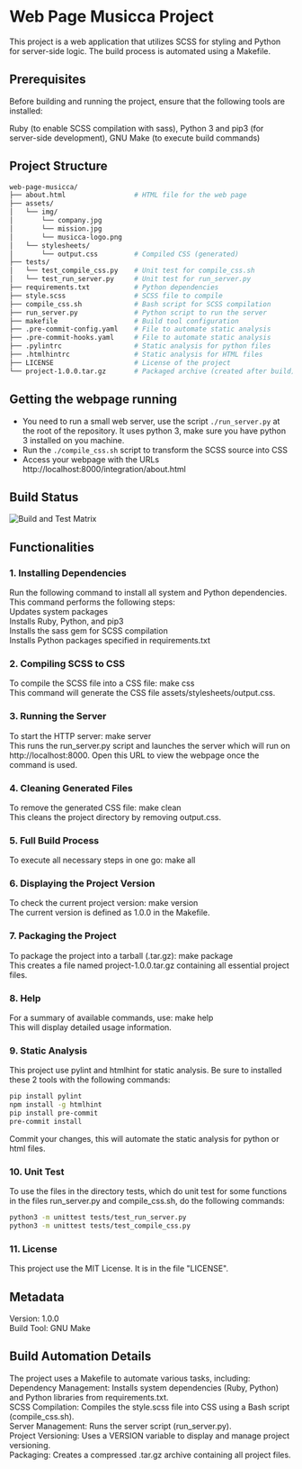 # Web Page Musicca Project #
This project is a web application that utilizes SCSS for styling and Python for server-side logic. The build process is automated using a Makefile.

## Prerequisites #
Before building and running the project, ensure that the following tools are installed:

Ruby (to enable SCSS compilation with sass), Python 3 and pip3 (for server-side development), GNU Make (to execute build commands)
## Project Structure #

```bash
web-page-musicca/
├── about.html                 # HTML file for the web page
├── assets/
│   └── img/
│       └── company.jpg
│       └── mission.jpg
│       └── musicca-logo.png
│   └── stylesheets/
│       └── output.css         # Compiled CSS (generated)
├── tests/
│   └── test_compile_css.py    # Unit test for compile_css.sh
│   └── test_run_server.py     # Unit test for run_server.py
├── requirements.txt           # Python dependencies
├── style.scss                 # SCSS file to compile
├── compile_css.sh             # Bash script for SCSS compilation
├── run_server.py              # Python script to run the server
├── makefile                   # Build tool configuration
├── .pre-commit-config.yaml    # File to automate static analysis 
├── .pre-commit-hooks.yaml     # File to automate static analysis 
├── .pylintrc                  # Static analysis for python files
├── .htmlhintrc                # Static analysis for HTML files
├── LICENSE                    # License of the project 
└── project-1.0.0.tar.gz       # Packaged archive (created after build)
```
## Getting the webpage running #

- You need to run a small web server, use the script `./run_server.py` at the root of the repository. It uses 
  python 3, make sure you have python 3 installed on you machine.
- Run the `./compile_css.sh` script to transform the SCSS source into CSS
- Access your webpage with the URLs http://localhost:8000/integration/about.html 

## Build Status #
![Build and Test Matrix](https://github.com/clarabourgeois/web-page-musicca/actions/workflows/ci.yml/badge.svg)

## Functionalities #
### 1. Installing Dependencies #
Run the following command to install all system and Python dependencies.  
This command performs the following steps:  
  Updates system packages  
  Installs Ruby, Python, and pip3  
  Installs the sass gem for SCSS compilation   
  Installs Python packages specified in requirements.txt  

### 2. Compiling SCSS to CSS 
To compile the SCSS file into a CSS file: make css  
This command will generate the CSS file assets/stylesheets/output.css.  

### 3. Running the Server  
To start the HTTP server: make server  
This runs the run_server.py script and launches the server which will run on http://localhost:8000. Open this URL to view the webpage once the command is used.  

### 4. Cleaning Generated Files
To remove the generated CSS file: make clean  
This cleans the project directory by removing output.css.  

### 5. Full Build Process
To execute all necessary steps in one go: make all  

### 6. Displaying the Project Version
To check the current project version: make version  
The current version is defined as 1.0.0 in the Makefile.  

### 7. Packaging the Project
To package the project into a tarball (.tar.gz): make package  
This creates a file named project-1.0.0.tar.gz containing all essential project files.  

### 8. Help
For a summary of available commands, use: make help  
This will display detailed usage information.  

### 9. Static Analysis 
This project use pylint and htmlhint for static analysis. Be sure to installed these 2 tools with the following commands: 
```bash
pip install pylint
npm install -g htmlhint
pip install pre-commit
pre-commit install
```
Commit your changes, this will automate the static analysis for python or html files.

### 10. Unit Test 
To use the files in the directory tests, which do unit test for some functions in the files run_server.py and compile_css.sh, do the following commands: 
```bash
python3 -m unittest tests/test_run_server.py
python3 -m unittest tests/test_compile_css.py
```

### 11. License 
This project use the MIT License. It is in the file "LICENSE". 

## Metadata
Version: 1.0.0  
Build Tool: GNU Make  

## Build Automation Details
The project uses a Makefile to automate various tasks, including:    
Dependency Management: Installs system dependencies (Ruby, Python) and Python libraries from requirements.txt.   
SCSS Compilation: Compiles the style.scss file into CSS using a Bash script (compile_css.sh).  
Server Management: Runs the server script (run_server.py).  
Project Versioning: Uses a VERSION variable to display and manage project versioning.  
Packaging: Creates a compressed .tar.gz archive containing all project files.  

